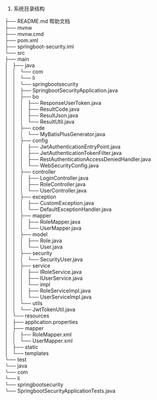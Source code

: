 1. 系统目录结构

├── README.md  帮助文档  
├── mvnw  
├── mvnw.cmd  
├── pom.xml  
├── springboot-security.iml  
└── src  
    ├── main  
    │   ├── java  
    │   │   └── com  
    │   │       └── li  
    │   │           └── springbootsecurity   
    │   │               ├── SpringbootSecurityApplication.java  
    │   │               ├── bo  
    │   │               │   ├── ResponseUserToken.java  
    │   │               │   ├── ResultCode.java  
    │   │               │   ├── ResultJson.java  
    │   │               │   └── ResultUtil.java  
    │   │               ├── code  
    │   │               │   └── MyBatisPlusGenerator.java  
    │   │               ├── config  
    │   │               │   ├── JwtAuthenticationEntryPoint.java  
    │   │               │   ├── JwtAuthenticationTokenFilter.java  
    │   │               │   ├── RestAuthenticationAccessDeniedHandler.java  
    │   │               │   └── WebSecurityConfig.java  
    │   │               ├── controller  
    │   │               │   ├── LoginController.java  
    │   │               │   ├── RoleController.java  
    │   │               │   └── UserController.java  
    │   │               ├── exception  
    │   │               │   ├── CustomException.java  
    │   │               │   └── DefaultExceptionHandler.java  
    │   │               ├── mapper  
    │   │               │   ├── RoleMapper.java  
    │   │               │   └── UserMapper.java  
    │   │               ├── model  
    │   │               │   ├── Role.java  
    │   │               │   └── User.java  
    │   │               ├── security  
    │   │               │   └── SecurityUser.java  
    │   │               ├── service  
    │   │               │   ├── IRoleService.java  
    │   │               │   ├── IUserService.java  
    │   │               │   └── impl  
    │   │               │       ├── RoleServiceImpl.java  
    │   │               │       └── UserServiceImpl.java  
    │   │               └── utils  
    │   │                   └── JwtTokenUtil.java  
    │   └── resources  
    │       ├── application.properties  
    │       ├── mapper  
    │       │   ├── RoleMapper.xml  
    │       │   └── UserMapper.xml  
    │       ├── static  
    │       └── templates  
    └── test  
        └── java  
            └── com  
                └── li  
                    └── springbootsecurity  
                        └── SpringbootSecurityApplicationTests.java  
